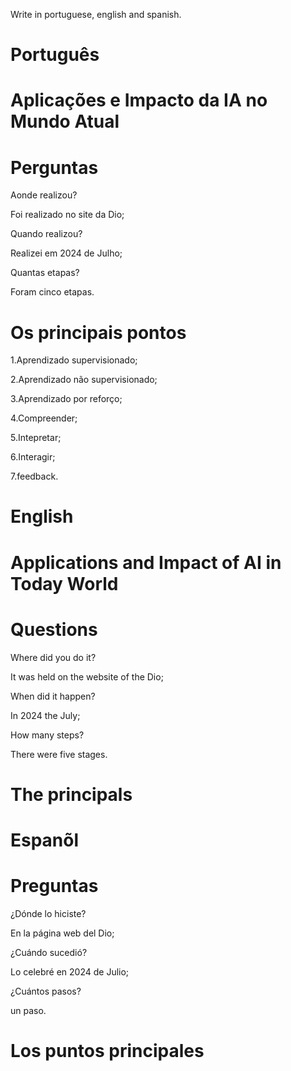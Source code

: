 Write in portuguese, english and spanish.

# Português

# Aplicações e Impacto da IA no Mundo Atual

# Perguntas

Aonde realizou?

Foi realizado no site da Dio;

Quando realizou?

Realizei em 2024 de Julho;

Quantas etapas?

Foram cinco etapas.

# Os principais pontos

1.Aprendizado supervisionado;

2.Aprendizado não supervisionado;

3.Aprendizado por reforço;

4.Compreender;

5.Intepretar;

6.Interagir;

7.feedback.


# English

# Applications and Impact of AI in  Today World

# Questions

Where did you do it?

It was held on the website of the Dio;

When did it happen?

In 2024 the July;

How many steps?

There were five stages.

# The principals


# Espanõl

# 
#  Preguntas

¿Dónde lo hiciste?

En la página web del Dio;

¿Cuándo sucedió?

Lo celebré en 2024 de Julio;

¿Cuántos pasos?

un paso.

# Los puntos principales

